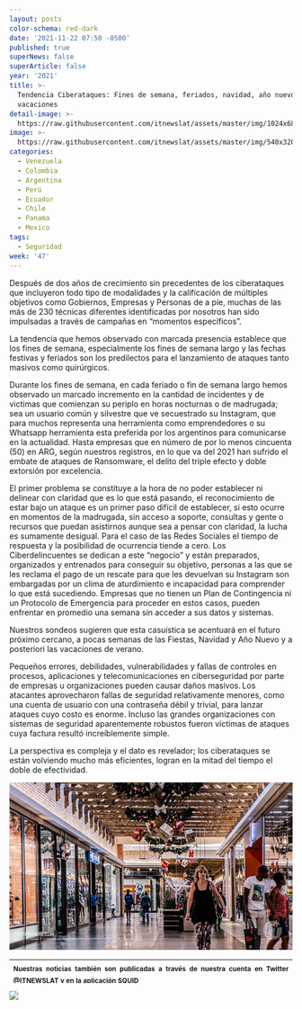 ```yaml
---
layout: posts
color-schema: red-dark
date: '2021-11-22 07:50 -0500'
published: true
superNews: false
superArticle: false
year: '2021'
title: >-
  Tendencia Ciberataques: Fines de semana, feriados, navidad, año nuevo y
  vacaciones
detail-image: >-
  https://raw.githubusercontent.com/itnewslat/assets/master/img/1024x680/Pymes-g.jpg
image: >-
  https://raw.githubusercontent.com/itnewslat/assets/master/img/540x320/Pymes-p.jpg
categories:
  - Venezuela
  - Colombia
  - Argentina
  - Perú
  - Ecuador
  - Chile
  - Panama
  - Mexico
tags:
  - Seguridad
week: '47'
---
```

Después de dos años de crecimiento sin precedentes de los ciberataques que incluyeron todo tipo de modalidades y la calificación de múltiples objetivos como Gobiernos, Empresas y Personas de a píe, muchas de las más de 230 técnicas diferentes identificadas por nosotros han sido impulsadas a través de campañas en “momentos específicos”. 
 
La tendencia que hemos observado con marcada presencia establece que los fines de semana, especialmente los fines de semana largo y las fechas festivas y feriados son los predilectos para el lanzamiento de ataques tanto masivos como quirúrgicos. 
 
Durante los fines de semana, en cada feriado o fin de semana largo hemos observado un marcado incremento en la cantidad de incidentes y de victimas que comienzan su periplo en horas nocturnas o de madrugada; sea un usuario común y silvestre que ve secuestrado su Instagram, que para muchos representa una herramienta como emprendedores o su Whatsapp herramienta esta preferida por los argentinos para comunicarse en la actualidad. Hasta empresas que en número de por lo menos cincuenta (50) en ARG, según nuestros registros, en lo que va del 2021 han sufrido el embate de ataques de Ransomware, el delito del triple efecto y doble extorsión por excelencia. 
 
El primer problema se constituye a la hora de no poder establecer ni delinear con claridad que es lo que está pasando, el reconocimiento de estar bajo un ataque es un primer paso difícil de establecer, si esto ocurre en momentos de la madrugada, sin acceso a soporte, consultas y gente o recursos que puedan asistirnos aunque sea a pensar con claridad, la lucha es sumamente desigual. Para el caso de las Redes Sociales el tiempo de respuesta y la posibilidad de ocurrencia tiende a cero. Los Ciberdelincuentes se dedican a este “negocio” y están preparados, organizados y entrenados para conseguir su objetivo, personas a las que se les reclama el pago de un rescate para que les devuelvan su Instagram son embargadas por un clima de aturdimiento e incapacidad para comprender lo que está sucediendo. Empresas que no tienen un Plan de Contingencia ni un Protocolo de Emergencia para proceder en estos casos, pueden enfrentar en promedio una semana sin acceder a sus datos y sistemas. 
 
Nuestros sondeos sugieren que esta casuística se acentuará en el futuro próximo cercano, a pocas semanas de las Fiestas, Navidad y Año Nuevo y a posteriori las vacaciones de verano.  
 
Pequeños errores, debilidades, vulnerabilidades y fallas de controles en procesos, aplicaciones y telecomunicaciones en ciberseguridad por parte de empresas u organizaciones pueden causar daños masivos. Los atacantes aprovecharon fallas de seguridad relativamente menores, como una cuenta de usuario con una contraseña débil y trivial, para lanzar ataques cuyo costo es enorme. Incluso las grandes organizaciones con sistemas de seguridad aparentemente robustos fueron víctimas de ataques cuya factura resultó increíblemente simple. 
 
La perspectiva es compleja y el dato es revelador; los ciberataques se están volviendo mucho más eficientes, logran en la mitad del tiempo el doble de efectividad. 

![](https://raw.githubusercontent.com/itnewslat/assets/master/img/540x320/Pymes-p.jpg)

<table style="height: 42px;" width="569">
<tbody>
<tr>
<td style="text-align: justify;"><sub><strong>Nuestras noticias también son publicadas a través de nuestra cuenta en Twitter <a href="https://twitter.com/itnewslat?lang=es">@ITNEWSLAT</a> y en la aplicación <a href="https://squidapp.co/en/">SQUID</a></strong></sub></td>
</tr>
</tbody>
</table>

<img src="https://tracker.metricool.com/c3po.jpg?hash=56f88a41e39ab42c063cc51676587a04"/>
